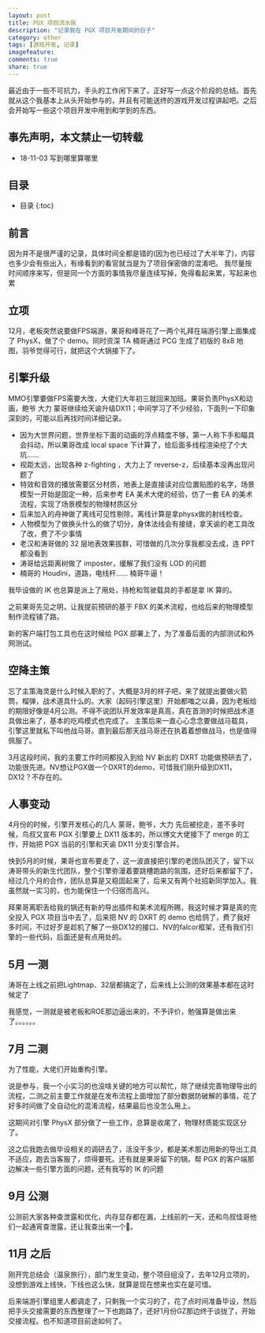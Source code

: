 ```yaml
---
layout: post
title: PGX 项目流水账
description: "记录我在 PGX 项目开发期间的日子"
category: other
tags: [游戏开发, 记录]
imagefeature: 
comments: true
share: true
---
```

最近由于一些不可抗力，手头的工作闲下来了，正好写一点这个阶段的总结。首先就从这个我基本上从头开始参与的，并且有可能送终的游戏开发过程讲起吧。之后会开始写一些这个项目开发中用到和学到的东西。

<H2> 事先声明，本文禁止一切转载</H2>

<!--more-->
* 18-11-03 写到哪里算哪里
## 目录

* 目录
{:toc}


## 前言

因为并不是很严谨的记录，具体时间全都是错的(因为也已经过了大半年了)，内容也多少会有些出入，有缘看到的看官就当是为了项目保密做的混淆吧。
我尽量按时间顺序来写，但是同一个方面的事情我尽量连续写掉，免得看起来累，写起来也累

## 立项

12月，老板突然说要做FPS端游，果哥和峰哥花了一两个礼拜在端游引擎上面集成了 PhysX，做了个 demo。同时资深 TA 楠哥通过 PCG 生成了初版的 8x8 地图，羽爷觉得可行，就把这个大锅接下了。

## 引擎升级

MMO引擎要做FPS需要大改，大佬们大年初三就回来加班。果哥负责PhysX和动画，鲍爷 大力 蒙哥继续给天谕升级DX11；中间学习了不少经验，下面列一下印象深刻的，可能以后再找时间详细记录。

* 因为大世界问题，世界坐标下面的动画的浮点精度不够，第一人称下手和瞄具会抖动，所以果哥改成 local space 下计算了，给后面多线程渲染挖了个大坑......
* 视距太远，出现各种 z-fighting ，大力上了 reverse-z，后续基本没再出现问题了
* 特效和音效的播放需要区分材质，地表上是直接读对应位置贴图的名字，场景模型一开始是固定一种，后来参考 EA 美术大佬的经验，仿了一套 EA 的美术流程，实现了场景模型的物理材质区分
* 后来加入的舟神做了离线可见性剔除，离线计算是拿physx做的射线检查。
* 人物模型为了做换头什么的做了切分，身体法线会有接缝，拿天谕的老工具改了改，费了不少事情
* 老汉和涛哥做的 32 层地表效果拔群，可惜做的几次分享我都没去成，连 PPT 都没看到
* 涛哥给远距离树做了 imposter，缓解了我们没有 LOD 的问题 
* 楠哥的 Houdini，道路，电线杆...... 楠哥牛逼！

我毕设做的 IK 也总算是派上了用处，持枪和驾驶载具的手都是拿 IK 算的。

之前果哥先见之明，让我提前预研的基于 FBX 的美术流程，也给后来的物理模型制作流程铺了路。

新的客户端打包工具也在这时候给 PGX 部署上了，为了准备后面的内部测试和外网测试。

## 空降主策

忘了主策海灵是什么时候入职的了，大概是3月的样子吧，来了就提出要做火箭筒，榴弹，战术道具什么的。大家（起码引擎这里）开始都嗤之以鼻，因为老板给的期限好像是4月公测。不得不说团队开发效率是真高，真在首测的时候把战术道具做出来了，基本的吃鸡模式也完成了。
主策后来一直心心念念要做战马载具，引擎这里就私下叫他战马哥。直到最后那天战马哥还在执着着想做战马，也是值得佩服了。

3月这段时间，我的主要工作时间都投入到给 NV 新出的 DXRT 功能做预研去了，功能很先进。NV想让PGX做一个DXRT的demo，可惜我们刚升级到DX11，DX12？不存在的。

## 人事变动

4月份的时候，引擎开发核心的几人 蒙哥，鲍爷，大力 先后被挖走，差不多时候，鸟叔又宣布 PGX 引擎要上 DX11 版本的，所以博文大佬接下了 merge 的工作，开始把 PGX 当前的引擎和天谕 DX11 分支引擎合并。

快到5月的时候，果哥也宣布要走了，这一波直接把引擎的老团队团灭了，留下以涛哥带头的新生代团队，整个引擎弥漫着要跳槽跑路的氛围，还好后来都留下了，经过几个月的合作，团队总算是又稳固起来了，后来又有两个社招新同学加入。我虽然就一实习的，也为能保住一个归宿而高兴。

拜果哥离职丢给我的锅还有新的导出插件和美术流程所赐，我这时候才算是真的完全投入 PGX 项目当中去了，后来把 NV 的 DXRT 的 demo 也给鸽了，费了我好多时间，不过好歹是趁机了解了一些DX12的接口、NV的falcor框架，还有我们引擎的一些代码，后面还是有点用处的。

## 5月 一测 

涛哥在上线之前把Lightmap、32层都搞定了，后来线上公测的效果基本都在这时候定了

我感觉，一测就是被老板和ROE那边逼出来的，不予评价，勉强算是做出来了。。。。。。

## 7月 二测

为了性能，大佬们开始重构引擎。

说是参与，我一个小实习的也没啥关键的地方可以帮忙，除了继续完善物理导出的流程，二测之前主要工作就是在发布流程上面增加了部分数据防破解的事情，花了好多时间做了全自动化的混淆流程，结果最后也没怎么用上。

这期间对引擎 PhysX 部分做了一些工作，总算是收尾了，物理材质能实现区分了。

这之后我跑去做毕设相关的调研去了，活没干多少，都是美术那边用新的导出工具不适应，跑去当客服了，烦得要死。还有就是果哥留下的锅，帮 PGX 的客户端那边解决一些引擎方面的问题，还有我写的 IK 的问题

## 9月 公测

公测前大家各种查泄露和优化，内存显存都在漏，上线前的一天，还和鸟叔佳哥他们一起通宵查泄露，还让我查出来一个🤣。

## 11月 之后

刚开完总结会（温泉旅行），部门发生变动，整个项目组没了，去年12月立项的，没想到游戏上线快，下线也这么快，就算是现在想来也实在是可惜。

后来端游引擎组里人都调走了，只剩我一个实习的了，花了点时间准备毕设，然后把手头交接需要的东西整理了一下也跑路了，还好1月份GZ那边终于谈拢了，开始交接流程。也不知道项目前途如何了。